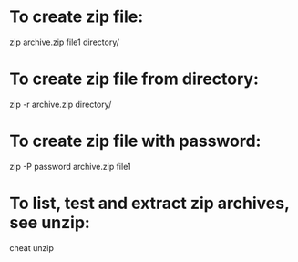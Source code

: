 # To create zip file:

zip archive.zip file1 directory/

# To create zip file from directory:

zip -r archive.zip directory/

# To create zip file with password:

zip -P password archive.zip file1

# To list, test and extract zip archives, see unzip:

cheat unzip
